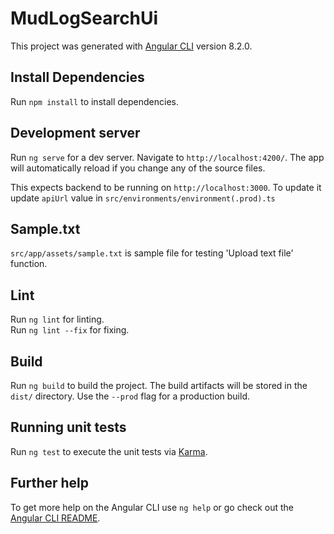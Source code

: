 # MudLogSearchUi

This project was generated with [Angular CLI](https://github.com/angular/angular-cli) version 8.2.0.

## Install Dependencies

Run `npm install` to install dependencies.

## Development server

Run `ng serve` for a dev server. Navigate to `http://localhost:4200/`. The app will automatically reload if you change any of the source files.

This expects backend to be running on `http://localhost:3000`. To update it update `apiUrl` value in `src/environments/environment(.prod).ts`

## Sample.txt
`src/app/assets/sample.txt` is sample file for testing 'Upload text file' function.

## Lint

Run `ng lint` for linting.\
Run `ng lint --fix` for fixing.

## Build

Run `ng build` to build the project. The build artifacts will be stored in the `dist/` directory. Use the `--prod` flag for a production build.

## Running unit tests

Run `ng test` to execute the unit tests via [Karma](https://karma-runner.github.io).

## Further help

To get more help on the Angular CLI use `ng help` or go check out the [Angular CLI README](https://github.com/angular/angular-cli/blob/master/README.md).
